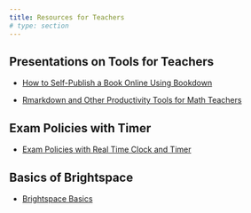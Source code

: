 ```yaml
---
title: Resources for Teachers
# type: section
---
```


## Presentations on Tools for Teachers

- [How to Self-Publish a Book Online Using Bookdown](https://fyuniv.github.io/brownbag-bd)

- [Rmarkdown and Other Productivity Tools for Math Teachers](https://intrmd.netlify.com/)

## Exam Policies with Timer

- [Exam Policies with Real Time Clock and Timer](/exam-policies/)

## Basics of Brightspace

- [Brightspace Basics](https://fyteach.github.io/brightspacebasics/)
